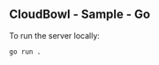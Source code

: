 CloudBowl - Sample - Go
---------------------------------

To run the server locally:

```
go run .
```


